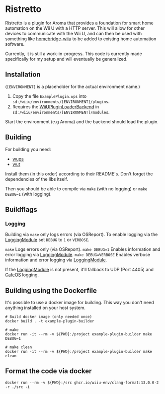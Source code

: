 # Ristretto

Ristretto is a plugin for Aroma that provides a foundation for smart home automation on the Wii U with a HTTP server. This will allow for other devices to communicate with the Wii U, and can then be used with something like [homebridge-wiiu](https://github.com/ItzSwirlz/homebridge-wiiu) to be added to existing home automation software.

Currently, it is still a work-in-progress. This code is currently made specifically for my setup and will eventually be generalized.

## Installation

(`[ENVIRONMENT]` is a placeholder for the actual environment name.)

1. Copy the file `ExamplePlugin.wps` into `sd:/wiiu/environments/[ENVIRONMENT]/plugins`.
2. Requires the [WiiUPluginLoaderBackend](https://github.com/wiiu-env/WiiUPluginLoaderBackend) in `sd:/wiiu/environments/[ENVIRONMENT]/modules`.

Start the environment (e.g Aroma) and the backend should load the plugin.

## Building

For building you need:

- [wups](https://github.com/Maschell/WiiUPluginSystem)
- [wut](https://github.com/devkitpro/wut)

Install them (in this order) according to their README's. Don't forget the dependencies of the libs itself.

Then you should be able to compile via `make` (with no logging) or `make DEBUG=1` (with logging).

## Buildflags

### Logging

Building via `make` only logs errors (via OSReport). To enable logging via the [LoggingModule](https://github.com/wiiu-env/LoggingModule) set `DEBUG` to `1` or `VERBOSE`.

`make` Logs errors only (via OSReport).
`make DEBUG=1` Enables information and error logging via [LoggingModule](https://github.com/wiiu-env/LoggingModule).
`make DEBUG=VERBOSE` Enables verbose information and error logging via [LoggingModule](https://github.com/wiiu-env/LoggingModule).

If the [LoggingModule](https://github.com/wiiu-env/LoggingModule) is not present, it'll fallback to UDP (Port 4405) and [CafeOS](https://github.com/wiiu-env/USBSerialLoggingModule) logging.

## Building using the Dockerfile

It's possible to use a docker image for building. This way you don't need anything installed on your host system.

```
# Build docker image (only needed once)
docker build . -t example-plugin-builder

# make
docker run -it --rm -v ${PWD}:/project example-plugin-builder make DEBUG=1

# make clean
docker run -it --rm -v ${PWD}:/project example-plugin-builder make clean
```

## Format the code via docker

`docker run --rm -v ${PWD}:/src ghcr.io/wiiu-env/clang-format:13.0.0-2 -r ./src -i`
